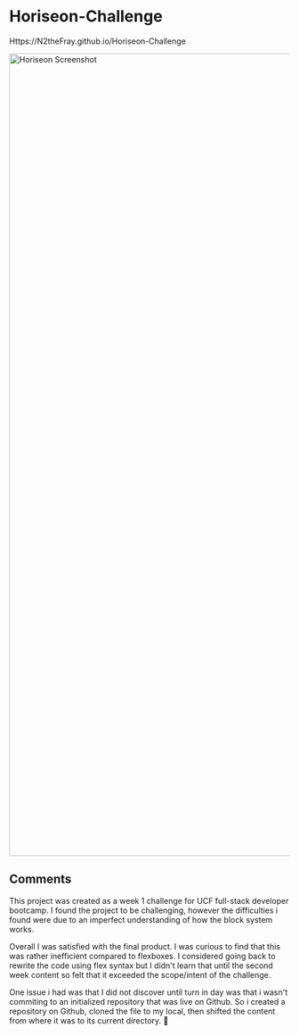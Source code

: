 # Horiseon-Challenge

Https://N2theFray.github.io/Horiseon-Challenge

<img width="1440" alt="Horiseon Screenshot" src="https://user-images.githubusercontent.com/78673754/108622651-455ca200-744b-11eb-94ad-308a8f0df9e8.png">

## Comments
This project was created as a week 1 challenge for UCF full-stack developer bootcamp.
I found the project to be challenging, however the difficulties i found were due to an imperfect understanding of how the block system works.

Overall I was satisfied with the final product. I was curious to find that this was rather inefficient compared to flexboxes. I considered going back to rewrite the code using flex syntax but I didn't learn that until the second week content so felt that it exceeded the scope/intent of the challenge.

One issue i had was that I did not discover until turn in day was that i wasn't commiting to an initialized repository that was live on Github. So i created a repository on Github, cloned the file to my local, then shifted the content from where it was to its current directory.  🤷 
